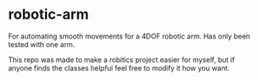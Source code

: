 # robotic-arm
For automating smooth movements for a 4DOF robotic arm. Has only been tested with one arm.

This repo was made to make a robitics project easier for myself, but if anyone finds the classes helpful feel free to modify it how you want.